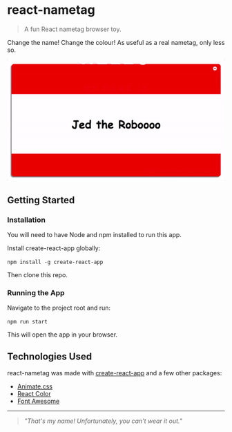 # react-nametag

> A fun React nametag browser toy.

Change the name! Change the colour! As useful as a real nametag, only less so.

![app demonstration](nametag-app-640x356.gif)

## Getting Started

### Installation

You will need to have Node and npm installed to run this app.

Install create-react-app globally:

`npm install -g create-react-app`

Then clone this repo. 

### Running the App

Navigate to the project root and run:

`npm run start`

This will open the app in your browser.

## Technologies Used

react-nametag was made with [create-react-app](https://github.com/facebookincubator/create-react-app) and a few other packages:
- [Animate.css](https://daneden.github.io/animate.css/)
- [React Color](https://casesandberg.github.io/react-color/)
- [Font Awesome](https://fortawesome.github.io/Font-Awesome/)

* * *

>_"That's my name! Unfortunately, you can't wear it out."_
